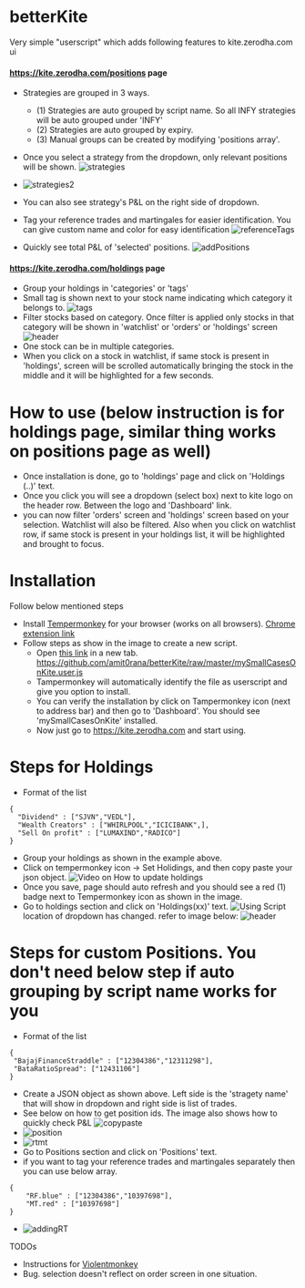 # betterKite

Very simple "userscript" which adds following features to kite.zerodha.com ui

#### https://kite.zerodha.com/positions page
* Strategies are grouped in 3 ways.
  * (1) Strategies are auto grouped by script name. So all INFY strategies will be auto grouped under 'INFY'
  * (2) Strategies are auto grouped by expiry.
  * (3) Manual groups can be created by modifying 'positions array'.
* Once you select a strategy from the dropdown, only relevant positions will be shown.
![strategies](https://dl.dropbox.com/s/414mh3oqvx4ppf2/strategies.png?dl=0)

* ![strategies2](https://dl.dropbox.com/s/qjyok361dk9jo6c/strategies2.png?dl=0)
* You can also see strategy's P&L on the right side of dropdown.
* Tag your reference trades and martingales for easier identification. You can give custom name and color for easy identification
![referenceTags](https://dl.dropbox.com/s/i18bklcdebtagia/referenceTags.png?dl=0)
* Quickly see total P&L of 'selected' positions.
![addPositions](https://dl.dropbox.com/s/mvavj8njmt2xvtp/pnlAddition.png?dl=0)

#### https://kite.zerodha.com/holdings page
* Group your holdings in 'categories' or 'tags'
* Small tag is shown next to your stock name indicating which category it belongs to.
![tags](https://dl.dropbox.com/s/ygk9id8c21b3mi8/HoldingsWithTags.png?dl=0)
* Filter stocks based on category. Once filter is applied only stocks in that category will be shown in 'watchlist' or 'orders' or 'holdings' screen
![header](https://dl.dropbox.com/s/zvefkb2pis0ygq4/headerWithTagSelector.png?dl=0)
* One stock can be in multiple categories.
* When you click on a stock in watchlist, if same stock is present in 'holdings', screen will be scrolled automatically bringing the stock in the middle and it will be highlighted for a few seconds.



# How to use (below instruction is for holdings page, similar thing works on positions page as well)
* Once installation is done, go to 'holdings' page and click on 'Holdings (..)' text.
* Once you click you will see a dropdown (select box) next to kite logo on the header row. Between the logo and 'Dashboard' link.
* you can now filter 'orders' screen and 'holdings' screen based on your selection. Watchlist will also be filtered. Also when you click on watchlist row, if same stock is present in your holdings list, it will be highlighted and brought to focus.

# Installation

Follow below mentioned steps
* Install [Tempermonkey](https://www.tampermonkey.net/) for your browser (works on all browsers). [Chrome extension link](https://chrome.google.com/webstore/detail/tampermonkey/dhdgffkkebhmkfjojejmpbldmpobfkfo)
* Follow steps as show in the image to create a new script.
  * Open [this link](https://github.com/amit0rana/betterKite/raw/master/mySmallCasesOnKite.user.js) in a new tab. <https://github.com/amit0rana/betterKite/raw/master/mySmallCasesOnKite.user.js>
  * Tampermonkey will automatically identify the file as userscript and give you option to install.
  * You can verify the installation by click on Tampermonkey icon (next to address bar) and then go to 'Dashboard'. You should see 'mySmallCasesOnKite' installed.
  * Now just go to <https://kite.zerodha.com> and start using.

# Steps for Holdings
* Format of the list
```
{
  "Dividend" : ["SJVN","VEDL"],
  "Wealth Creators" : ["WHIRLPOOL","ICICIBANK",],
  "Sell On profit" : ["LUMAXIND","RADICO"]
}
```
* Group your holdings as shown in the example above.
* Click on tempermonkey icon -> Set Holidings, and then copy paste your json object.
![Video on How to update holdings](https://dl.dropbox.com/s/xogmrtxr5mrl072/SetHoldings.gif?dl=0)
* Once you save, page should auto refresh and you should see a red (1) badge next to Tempermonkey icon as shown in the image.
* Go to holdings section and click on 'Holdings(xx)' text.
![Using Script](https://dl.dropbox.com/s/blxec4q9nop1jmo/usageScript.gif?dl=0)
location of dropdown has changed. refer to image below:
![header](https://dl.dropbox.com/s/zvefkb2pis0ygq4/headerWithTagSelector.png?dl=0)

# Steps for custom Positions. You don't need below step if auto grouping by script name works for you
* Format of the list
```
{
 "BajajFinanceStraddle" : ["12304386","12311298"],
 "BataRatioSpread": ["12431106"]
}
```
* Create a JSON object as shown above. Left side is the 'stragety name' that will show in dropdown and right side is list of trades.
* See below on how to get position ids. The image also shows how to quickly check P&L
![copypaste](https://dl.dropbox.com/s/nkfaa2mrtfu8jvz/copyPastingPosId.gif?dl=0)
* ![position](https://dl.dropbox.com/s/58bv2iz95c9yryv/setPositionsOption.png?dl=0)
* ![rtmt](https://dl.dropbox.com/s/7qfdx8efdtzb015/setRTMTOption.png?dl=0)
* Go to Positions section and click on 'Positions' text.
* if you want to tag your reference trades and martingales separately then you can use below array.
```
{
    "RF.blue" : ["12304386","10397698"],
    "MT.red" : ["10397698"]
}
```
* ![addingRT](https://dl.dropbox.com/s/2izfa0y5u6ny22v/addingReferenceTrade.gif?dl=0)

TODOs
* Instructions for [Violentmonkey](https://openuserjs.org/about/Violentmonkey-for-Chrome)
* Bug. selection doesn't reflect on order screen in one situation.
